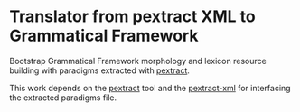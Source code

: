 # Translator from pextract XML to Grammatical Framework

Bootstrap Grammatical Framework morphology and lexicon resource building with paradigms extracted with [pextract](https://github.com/marfors/paradigmextract).

This work depends on the [pextract](https://github.com/marfors/paradigmextract) tool and the [pextract-xml](https://github.com/keeleleek/pextract-xml) for interfacing the extracted paradigms file.
